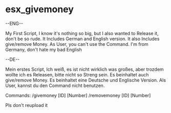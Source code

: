 # esx_givemoney

--ENG--

My First Script, I know it's nothing so big, but I also wanted to Release it, don't be so rude.
It Includes German and English version.
It also Includes give/remove Money.
As User, you can't use the Command.
I'm from Germany, don't hate my bad English

--DE--

Mein erstes Script, Ich weiß, es ist nicht wirklich was großes, aber trozdem wollte ich es Releasen, bitte nicht so Streng sein.
Es beinhaltet auch give/remove Money.
Es beinhaltet eine Deutsche und Englische Version.
Als User, kannst du den Command nicht benutzen.

Commands:
/givemoney [ID] [Number]
/removemoney [ID] [Number]


Pls don't reupload it
